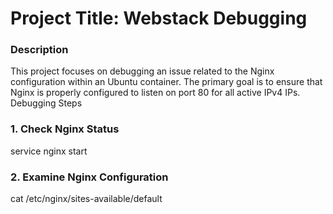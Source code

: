 <h1>Project Title: Webstack Debugging</h1>
<h3>Description</h3>

This project focuses on debugging an issue related to the Nginx configuration within an Ubuntu container. The primary goal is to ensure that Nginx is properly configured to listen on port 80 for all active IPv4 IPs.
Debugging Steps
<h3>1. Check Nginx Status</h3>
    service nginx start

<h3>2. Examine Nginx Configuration</h3>
    cat /etc/nginx/sites-available/default


